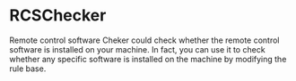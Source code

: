 # RCSChecker
Remote control software Cheker could check whether the remote control software is installed on your machine. In fact, you can use it to check whether any specific software is installed on the machine by modifying the rule base.
